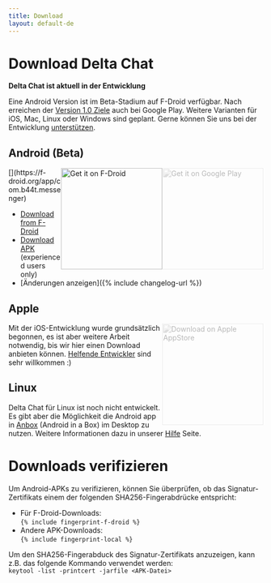 ```yaml
---
title: Download
layout: default-de
---
```




<!-- GENERATED FILE -- DO NOT EDIT -->



# Download Delta Chat

**Delta Chat ist aktuell in der Entwicklung**

Eine Android Version ist im Beta-Stadium auf F-Droid verfügbar. Nach erreichen der [Version 1.0 Ziele](https://github.com/deltachat/deltachat-android/milestone/1) auch bei Google Play.
Weitere Varianten für iOS, Mac, Linux oder Windows sind geplant.
Gerne können Sie uns bei der Entwicklung [unterstützen](contribute).

## Android (Beta)

<img src="../assets/home/get-it-on-gplay.png" alt="Get it on Google Play" width="200" style="float:right; filter: opacity(.3) grayscale(100%);" />
[<img style="float:right" src="../assets/home/get-it-on-fdroid.png" alt="Get it on F-Droid" width="200" />](https://f-droid.org/app/com.b44t.messenger)

* [Download from F-Droid](https://f-droid.org/app/com.b44t.messenger)
* [Download APK](https://github.com/deltachat/deltachat-android/releases) (experienced users only)
* [Änderungen anzeigen]({% include changelog-url %})


## Apple

<img src="../assets/home/get-it-on-ios.png" alt="Download on Apple AppStore" width="200" style="float:right; filter: opacity(.3) grayscale(100%);" />

Mit der iOS-Entwicklung wurde grundsätzlich begonnen, es ist aber weitere Arbeit notwendig, bis wir hier einen Download anbieten können. [Helfende Entwickler](contribute) sind sehr willkommen :)


## Linux

Delta Chat für Linux ist noch nicht entwickelt. Es gibt aber die Möglichkeit die Android app in [Anbox](https://anbox.io) (Android in a Box) im Desktop zu nutzen.
Weitere Informationen dazu in unserer [Hilfe](help#multiclient) Seite.


# Downloads verifizieren

Um Android-APKs zu verifizieren, können Sie überprüfen, ob das Signatur-Zertifikats einem der folgenden SHA256-Fingerabdrücke entspricht: 

* Für F-Droid-Downloads:  
  `{% include fingerprint-f-droid %}`
* Andere APK-Downloads:  
  `{% include fingerprint-local %}`

Um den  SHA256-Fingerabduck des Signatur-Zertifikats anzuzeigen, kann z.B. das folgende Kommando verwendet werden:  
`keytool -list -printcert -jarfile <APK-Datei>`


